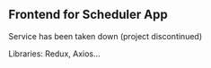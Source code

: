 ## Frontend for Scheduler App

Service has been taken down (project discontinued)



Libraries: Redux, Axios...
